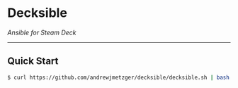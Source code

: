 # Decksible

*Ansible for Steam Deck*

----

## Quick Start

```sh
$ curl https://github.com/andrewjmetzger/decksible/decksible.sh | bash
```
